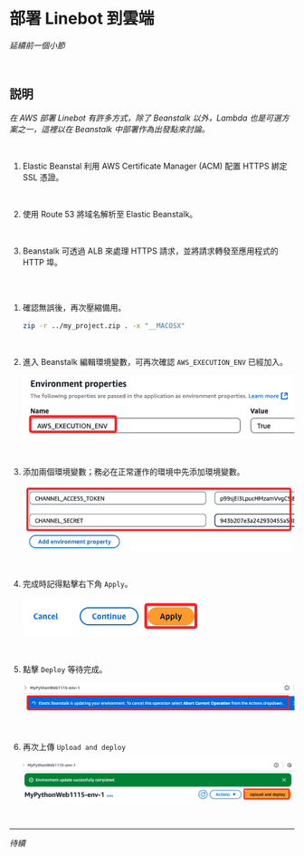 # 部署 Linebot 到雲端

_延續前一個小節_

<br>

## 説明

_在 AWS 部署 Linebot 有許多方式，除了 Beanstalk 以外，Lambda 也是可選方案之一，這裡以在 Beanstalk 中部署作為出發點來討論。_

<br>

1. Elastic Beanstal 利用 AWS Certificate Manager (ACM) 配置 HTTPS 綁定 SSL 憑證。

<br>

2. 使用 Route 53 將域名解析至 Elastic Beanstalk。

<br>

3. Beanstalk 可透過 ALB 來處理 HTTPS 請求，並將請求轉發至應用程式的 HTTP 埠。

<br>

## 

1. 確認無誤後，再次壓縮備用。

    ```bash
    zip -r ../my_project.zip . -x "__MACOSX"
    ```

<br>

2. 進入 Beanstalk 編輯環境變數，可再次確認 `AWS_EXECUTION_ENV` 已經加入。

    ![](images/img_55.png)

<br>

3. 添加兩個環境變數；務必在正常運作的環境中先添加環境變數。

    ![](images/img_56.png)

<br>

4. 完成時記得點擊右下角 `Apply`。

    ![](images/img_57.png)

<br>

5. 點擊 `Deploy` 等待完成。

    ![](images/img_59.png)

<br>

6. 再次上傳 `Upload and deploy`

    ![](images/img_58.png)

<br>

___

_待續_
